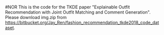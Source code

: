 #NOR
This is the code for the TKDE paper "Explainable Outfit Recommendation with Joint Outfit Matching and Comment Generation".
Please download img.zip from https://bitbucket.org/Jay_Ren/fashion_recommendation_tkde2018_code_dataset.